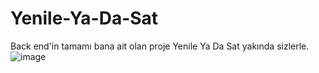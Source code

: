 # Yenile-Ya-Da-Sat
Back end'in tamamı bana ait olan proje Yenile Ya Da Sat yakında sizlerle.
![image](https://user-images.githubusercontent.com/102467407/212887761-86c86368-a536-43fd-894d-be1f7bb90c4a.png)
